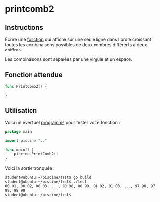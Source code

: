 # printcomb2

## Instructions

Écrire une [fonction](TODO-LINK) qui affiche sur une seule ligne dans l'ordre croissant toutes les combinaisons possibles de deux nombres différents à deux chiffres.

Les combinaisons sont séparées par une virgule et un espace.

## Fonction attendue

```go
func PrintComb2() {

}
```

## Utilisation

Voici un éventuel [programme](TODO-LINK) pour tester votre fonction :

```go
package main

import piscine ".."

func main() {
	piscine.PrintComb2()
}
```

Voici la sortie tronquée :

```console
student@ubuntu:~/piscine/test$ go build
student@ubuntu:~/piscine/test$ ./test
00 01, 00 02, 00 03, ..., 00 98, 00 99, 01 02, 01 03, ..., 97 98, 97 99, 98 99
student@ubuntu:~/piscine/test$
```

